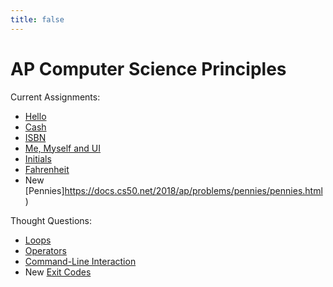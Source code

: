 ```yaml
---
title: false
---
```


# AP Computer Science Principles

Current Assignments:
<!---  - [Pennies](https://docs.cs50.net/2018/ap/problems/pennies/pennies.html) --->
  - [Hello](https://docs.cs50.net/2018/ap/problems/hello/hello.html)
  - [Cash](https://docs.cs50.net/2018/ap/problems/cash/cash.html)
  - [ISBN](https://docs.cs50.net/2018/ap/problems/isbn/isbn.html)
  - [Me, Myself and UI](https://docs.cs50.net/2018/ap/problems/ui/ui.html)
  - [Initials](https://docs.cs50.net/2018/ap/problems/initials/less/initials.html)
  - [Fahrenheit](https://docs.cs50.net/2018/ap/problems/fahrenheit/fahrenheit.html)
  - New [Pennies]https://docs.cs50.net/2018/ap/problems/pennies/pennies.html)
<!---  - [Credit](https://docs.cs50.net/2018/ap/problems/credit/credit.html) --->

Thought Questions:
  - [Loops](https://sfchmbrln.github.io/ap/units/unit1/loops)
  - [Operators](https://sfchmbrln.github.io/ap/units/unit1/operators)
  - [Command-Line Interaction](https://sfchmbrln.github.io/ap/units/unit2/command-line_interaction)
  - New [Exit Codes](https://sfchmbrln.github.io/ap/units/unit2/exit_codes) 

